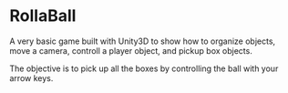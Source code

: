 # RollaBall

A very basic game built with Unity3D to show how to organize objects, move a camera, controll a player object, and pickup box objects. 

The objective is to pick up all the boxes by controlling the ball with your arrow keys. 
